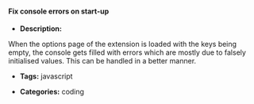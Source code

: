 #### Fix console errors on start-up

- **Description:**

When the options page of the extension is loaded with the keys being empty, the console gets filled with errors which are mostly due to falsely initialised values. This can be handled in a better manner.

- **Tags:** javascript

- **Categories:** coding